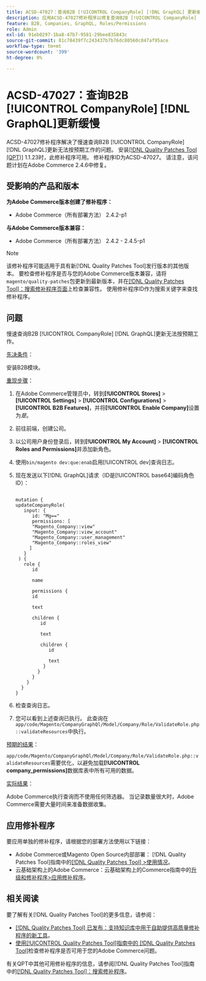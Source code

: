 ```yaml
---
title: ACSD-47027：查询B2B [!UICONTROL CompanyRole] [!DNL GraphQL] 更新缓慢
description: 应用ACSD-47027修补程序以修复查询B2B [!UICONTROL CompanyRole] [!DNL GraphQL] 更新缓慢的Adobe Commerce问题。
feature: B2B, Companies, GraphQL, Roles/Permissions
role: Admin
exl-id: 91eb0297-1ba8-47b7-9581-29bee835843c
source-git-commit: 81c78439f7c243437b7b76dc80560c847af95ace
workflow-type: tm+mt
source-wordcount: '399'
ht-degree: 0%

---
```


# ACSD-47027：查询B2B [!UICONTROL CompanyRole] [!DNL GraphQL]更新缓慢

ACSD-47027修补程序解决了慢速查询B2B [!UICONTROL CompanyRole] [!DNL GraphQL]更新无法按预期工作的问题。 安装[[!DNL Quality Patches Tool (QPT)]](https://experienceleague.adobe.com/zh-hans/docs/commerce-knowledge-base/kb/announcements/commerce-announcements/magento-quality-patches-released-new-tool-to-self-serve-quality-patches) 1.1.23时，此修补程序可用。 修补程序ID为ACSD-47027。 请注意，该问题计划在Adobe Commerce 2.4.6中修复。

## 受影响的产品和版本

**为Adobe Commerce版本创建了修补程序：**
* Adobe Commerce（所有部署方法） 2.4.2-p1

**与Adobe Commerce版本兼容：**
* Adobe Commerce（所有部署方法） 2.4.2 - 2.4.5-p1

>[!NOTE]
>
>该修补程序可能适用于具有新[!DNL Quality Patches Tool]发行版本的其他版本。 要检查修补程序是否与您的Adobe Commerce版本兼容，请将`magento/quality-patches`包更新到最新版本，并在[[!DNL Quality Patches Tool]：搜索修补程序页面](https://experienceleague.adobe.com/tools/commerce-quality-patches/index.html?lang=zh-Hans)上检查兼容性。 使用修补程序ID作为搜索关键字来查找修补程序。

## 问题

慢速查询B2B [!UICONTROL CompanyRole] [!DNL GraphQL]更新无法按预期工作。

<u>先决条件</u>：

安装B2B模块。

<u>重现步骤</u>：

1. 在Adobe Commerce管理员中，转到&#x200B;**[!UICONTROL Stores]** > **[!UICONTROL Settings]** > **[!UICONTROL Configurations]** > **[!UICONTROL B2B Features]**，并将&#x200B;**[!UICONTROL Enable Company]**&#x200B;设置为&#x200B;_是_。
1. 前往前端，创建公司。
1. 以公司用户身份登录后，转到&#x200B;**[!UICONTROL My Account]** > **[!UICONTROL Roles and Permissions]**&#x200B;并添加新角色。
1. 使用`bin/magento dev:que:enab`启用[!UICONTROL dev]查询日志。
1. 现在发送以下[!DNL GraphQL]请求（ID是[!UICONTROL base64]编码角色ID）：

   <pre><code>
   mutation &lbrace;
   updateCompanyRole(
      input: &lbrace;
         id: "Mg=="
         permissions: &lbrack;
         "Magento_Company::view"
         "Magento_Company::view_account"
         "Magento_Company::user_management"
         "Magento_Company::roles_view"
        &rbrack;
      &rbrace;
    ) &lbrace;
      role &lbrace;
         id

         name

         permissions &lbrace;
         id

         text

         children &lbrace;
            id

            text

            children &lbrace;
               id

               text
             &rbrace;
           &rbrace;
         &rbrace;
       &rbrace;
     &rbrace;
   &rbrace;
   </code></pre>

1. 检查查询日志。
1. 您可以看到上述查询已执行。 此查询在`app/code/Magento/CompanyGraphQl/Model/Company/Role/ValidateRole.php::validateResources`中执行。

<u>预期的结果</u>：

`app/code/Magento/CompanyGraphQl/Model/Company/Role/ValidateRole.php::validateResources`需要优化，以避免加载&#x200B;**[!UICONTROL company_permissions]**&#x200B;数据库表中所有可用的数据。

<u>实际结果</u>：

Adobe Commerce执行查询而不使用任何筛选器。 当记录数量很大时，Adobe Commerce需要大量时间来准备数据收集。

## 应用修补程序

要应用单独的修补程序，请根据您的部署方法使用以下链接：

* Adobe Commerce或Magento Open Source内部部署： [!DNL Quality Patches Tool]指南中的[[!DNL Quality Patches Tool] >使用情况](/help/tools/quality-patches-tool/usage.md)。
* 云基础架构上的Adobe Commerce：云基础架构上的Commerce指南中的[升级和修补程序>应用修补程序](https://experienceleague.adobe.com/docs/commerce-cloud-service/user-guide/develop/upgrade/apply-patches.html?lang=zh-Hans)。 

## 相关阅读

要了解有关[!DNL Quality Patches Tool]的更多信息，请参阅：

* [[!DNL Quality Patches Tool] 已发布：支持知识库中用于自助提供高质量修补程序的新工具](https://experienceleague.adobe.com/zh-hans/docs/commerce-knowledge-base/kb/announcements/commerce-announcements/magento-quality-patches-released-new-tool-to-self-serve-quality-patches)。
* [使用[!UICONTROL Quality Patches Tool]指南中的 [!DNL Quality Patches Tool]](/help/tools/quality-patches-tool/patches-available-in-qpt/check-patch-for-magento-issue-with-magento-quality-patches.md)检查修补程序是否可用于您的Adobe Commerce问题。


有关QPT中其他可用修补程序的信息，请参阅[!DNL Quality Patches Tool]指南中的[[!DNL Quality Patches Tool]：搜索修补程序](https://experienceleague.adobe.com/tools/commerce-quality-patches/index.html?lang=zh-Hans)。
